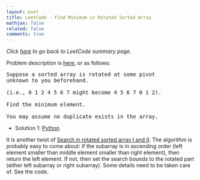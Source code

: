 ```yaml
---
layout: post
title: LeetCode - Find Minimum in Rotated Sorted Array
mathjax: false
related: false
comments: true
---
```


_Click [here](./index.html) to go back to LeetCode summary page._

Problem description is [here](https://oj.leetcode.com/problems/find-minimum-in-rotated-sorted-array/), or as follows: 

<pre>
Suppose a sorted array is rotated at some pivot 
unknown to you beforehand.

(i.e., 0 1 2 4 5 6 7 might become 4 5 6 7 0 1 2).

Find the minimum element.

You may assume no duplicate exists in the array.
</pre>

* Solution 1: [Python](https://github.com/lijunhw/leetcode_practice/blob/master/find_minimum_in_rotated_sorted_array_medium/Solution1.py)

It is another twist of [Search in rotated sorted array I and II](./search_in_rotated_sorted_array_I_and_II.html). The algorithm is probably easy to come about: if the subarray is in ascending order (left element smaller than middle element smaller than right element), then return the left element. If not, then set the search bounds to the rotated part (either left subarray or right subarray). Some details need to be taken care of. See the code. 
